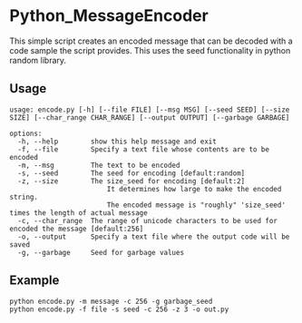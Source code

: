# Python_MessageEncoder
This simple script creates an encoded message that can be decoded with a code sample the script provides.
This uses the seed functionality in python random library.

## Usage
```
usage: encode.py [-h] [--file FILE] [--msg MSG] [--seed SEED] [--size SIZE] [--char_range CHAR_RANGE] [--output OUTPUT] [--garbage GARBAGE]

options:
  -h, --help        show this help message and exit
  -f, --file        Specify a text file whose contents are to be encoded
  -m, --msg         The text to be encoded
  -s, --seed        The seed for encoding [default:random]
  -z, --size        The size_seed for encoding [default:2]
                        It determines how large to make the encoded string.
                        The encoded message is "roughly" 'size_seed' times the length of actual message
  -c, --char_range  The range of unicode characters to be used for encoded the message [default:256]
  -o, --output      Specify a text file where the output code will be saved
  -g, --garbage     Seed for garbage values
```
## Example
```
python encode.py -m message -c 256 -g garbage_seed
python encode.py -f file -s seed -c 256 -z 3 -o out.py
```
